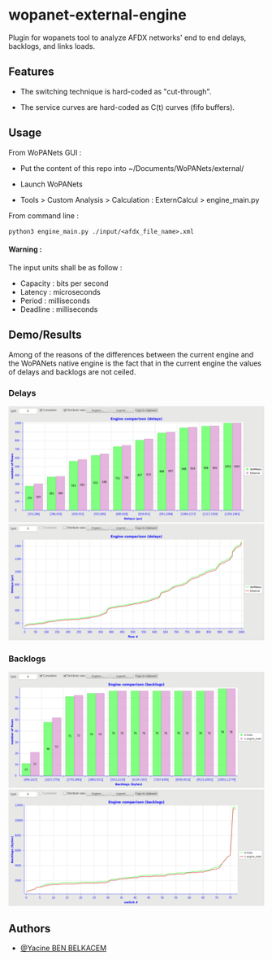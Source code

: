 
# wopanet-external-engine


Plugin for wopanets tool to analyze AFDX networks' end to end delays, backlogs, and links loads.




## Features

- The switching technique is hard-coded as "cut-through".

- The service curves are hard-coded as C(t) curves (fifo buffers).


## Usage

From  WoPANets GUI :

- Put the content of this repo into ~/Documents/WoPANets/external/

-  Launch WoPANets

- Tools > Custom Analysis > Calculation : ExternCalcul > engine_main.py


From command line : 

```
python3 engine_main.py ./input/<afdx_file_name>.xml
```

#### Warning : 

The input units shall be as follow : 

- Capacity : bits per second 
- Latency : microseconds
- Period : milliseconds
- Deadline : milliseconds




## Demo/Results

Among of the reasons of the differences between the current engine and the WoPANets native engine is the fact that in the current engine the values of delays and backlogs are not ceiled.

### Delays

![App Screenshot](./diagrams/delays_distribution.png)
![App Screenshot](./diagrams/delays_vs_flows.png)

### Backlogs

![App Screenshot](./diagrams/backlogs_distribution.png)
![App Screenshot](./diagrams/backlogs_vs_switches.png)




## Authors

- [@Yacine BEN BELKACEM](https://github.com/Yacine-Benbelkacem)

